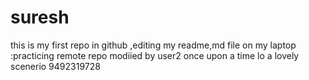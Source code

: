 # suresh
this is my first repo in github
,editing my readme,md file on my laptop
:practicing remote repo
modiied by user2
once upon a time lo
a lovely scenerio
9492319728
